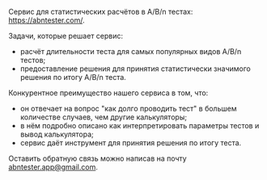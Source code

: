 Сервис для статистических расчётов в A/B/n тестах: https://abntester.com/.

Задачи, которые решает сервис:
* расчёт длительности теста для самых популярных видов A/B/n тестов;
* предоставление решения для принятия статистически значимого решения по итогу A/B/n теста.

Конкурентное преимущество нашего сервиса в том, что:
* он отвечает на вопрос "как долго проводить тест" в большем количестве случаев, чем другие калькуляторы;
* в нём подробно описано как интерпретировать параметры тестов и вывод калькулятора;
* сервис даёт инструмент для принятия решения по итогу теста.

Оставить обратную связь можно написав на почту [abntester.app@gmail.com](mailto:abntester.app@gmail.com).